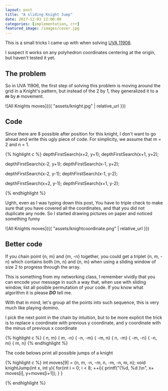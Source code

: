 ```yaml
---
layout: post
title: "A sliding Knight Jump"
date: 2017-12-03 12:00:00
categories: [implementation, c++]
featured_image: /images/cover.jpg
---
```


This is a small tricks I came up with when solving [ UVA 11906][1].

I suspect it works on any polyhedron coordinates centering
at the origin, but haven't tested it yet.

## The problem
So in UVA 11906, the first step of solving this problem is moving around
the grid in a Knight's pattern, but instead of the 2 by 1, they generalized
it to a ***m*** by ***n*** movement.

![All Knights moves]({{ "assets/knight.jpg" | relative_url }})

## Code

Since there are 8 possible after position for this knight,
I don't want to go ahead and write this ugly piece of code.
For simplicity, we assume that m = 2 and n = 1.

{% highlight c %}
depthFirstSearch(x+2, y+1);
depthFirstSearch(x+1, y+2);

depthFirstSearch(x-2, y+1);
depthFirstSearch(x-1, y+2);

depthFirstSearch(x-2, y-1);
depthFirstSearch(x-1, y-2);

depthFirstSearch(x+2, y-1);
depthFirstSearch(x+1, y-2);


{% endhighlight %}



Ughh, even as I was typing down this post,
You have to triple check to make sure that you have covered all the coordinates,
and that you did not duplicate any node. So I started drawing pictures on paper
and noticed something funny

![All Knights moves]({{ "assets/knightcoordinate.png" | relative_url }})

## Better code


If you chain point {n, m} and {m, -n} together, you could get a triplet {n, m, -n}
which contains both {m, n} and {n, m} when using a sliding window of size 2 to progress through the array.

This is something from my networking class, I remember vividly that you can encode your message in such a way
that, when use with sliding window, list all posible permutation of your code. If you know what algorithm it is please
***DO*** tell me.

With that in mind, let's group all the points into such sequence, this is very much like playing domino.

I pick the next point in the chain by intuition, but to be more explicit the trick is
to replace x coordinate with previous y coordinate, and y coordinate with the minus of previous x coordinate

{% highlight c %}
{ n, m}
{ m, -n}
{ -n, -m}
{ -m, n}
{ n, -m}
{ -m, -n}
{ -n, m}
{ m, n}
{% endhighlight %}

The code belows print all possible jumps of a knight

{% highlight c %}
int moves[9] = {n, m, -n, -m, n, -m, -n, m, n};
void knightJump(int x, int y){
  for(int i = 0; i < 8; ++i){
    printf("(%d, %d )\n", x+ moves[i], y+moves[i+1]);
  }
}

{% endhighlight %}

[1]: <https://uva.onlinejudge.org/index.php?option=com_onlinejudge&Itemid=8&category=16&page=show_problem&problem=3057>


